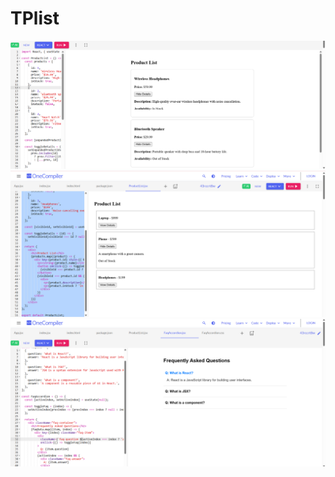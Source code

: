 # TPlist
<div>
  <img src='https://github.com/hsj71/TPlist/blob/main/Screenshot%20(868).png' alt='noIMG'>
  <img src='https://github.com/hsj71/TPlist/blob/main/Screenshot%20(869).png' alt='noIMG'>
  <img src='https://github.com/hsj71/TPlist/blob/main/Screenshot%20(870).png' alt='noIMG'>
</div>

